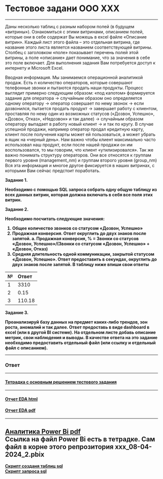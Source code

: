 # Тестовое задани ООО ХХХ
----
Даны несколько таблиц с разным набором полей (в будущем «витрины»). Ознакомиться с этими витринами, описанием полей, которые они в себе содержат Вы можешь в excel файле «Описание витрин». Каждый лист этого файла – это отдельная витрина, где название этого листа является названием соответствующей витрины. Столбец с заголовком «поле» показывает перечень полей этой витрины, а поле «описание» дает понимание, что за значения в себе это поле включает. 
Для выполнения задания Вам потребуется доступ к интернету и Microsoft Excel.

Вводная информация. Мы занимаемся операционной аналитикой продаж. Есть n количество операторов, которые совершают телефонные звонки и пытаются продать наши продукты. Процесс выглядит примерно следующим образом: «под капотом» формируется задание для оператора -> случайным образом оно определяется одному оператору -> оператор совершает по нему звонок -> если дозвонился, пытается продать продукт -> завершает работу с клиентом, проставляя по нему один из возможных статусов («Дозвон, Успешно», «Дозвон, Отказ», «Недозвон» и так далее) -> случайным образом оператору выпадает в работу новый клиент -> и так по кругу. 
В случае успешной продажи, например оператор продал кредитную карту, клиент после получения карты может ей пользоваться, а может убрать в ящик на «черный день». Нам важно чтобы клиент максимально часто использовал наш продукт, если после нашей продажи он им воспользовался, то мы говорим, что клиент «утилизировался».
Так же важно понимать структуру операторов. Они все относятся к группам первого уровня (management_nm) и группам второго уровня (group_nm)
Вся эта информация и многое другое фиксируется в наших витринах, с которыми Вам сейчас предстоит поработать.

<b>Задание 1. 

Необходимо с помощью SQL запроса собрать одну общую таблицу из всех данных витрин, которая должна включать в себя все поля этих витрин.

<b>Задание 2.
    
Необходимо посчитать следующие значения:
1.	Общее количество звонков со статусом «Дозвон, Успешно»
2.	Продажная конверсия. Ответ округлить до двух знаков после запятой.
a.	Продажная конверсия, % = Звонки со статусов «Дозвон, Успешно»/(Звонки со статусом «Дозвон, Успешно» + «Дозвон, Отказ)
3.	Средняя длительность одной коммуникации, закрытой статусом «Дозвон, Успешно». Ответ предоставить в секундах, округлить до двух знаков после запятой.
В таблицу ниже впиши свои ответы

| № | Ответ|
| :---------------------- | :---------------------- | 
| 1 |3310|-
| 2 | 0.15|-
| 3 | 110.18|


<b>Задание 3.
    
Проанализируй базу данных на предмет каких-либо трендов, зон роста, аномалий и так далее. Ответ предоставь в виде dashboard в excel (или в другой BI системе). На отдельном листе добавь описание метрик, свои наблюдения и выводы. В качестве ответа на это задание необходимо предоставить отдельный файл (или ссылку и отдельный файл с описанием).

---

### Ответ ###
---
   
#### **[Тетрадка с основным решением тестового задания](Allada.ipynb)** ####
---
#### **[Отчет EDA html](df.html)** #### 
    
#### **[Отчет EDA pdf](df.pdf)** #### 

 ---
    
**[Аналитика Power Bi pdf](power_bi_08-04-2024_2.pdf)**<br>
Ссылка на файл Power Bi есть в тетрадке. Сам файл в корне этого репрозитория xxx_08-04-2024_2.pbix
---
**[Скрипт созданя таблиц sql](CREATE_TABLES.sql)**<br>
**[Скрипт запроса sql](SELECT.sql)**